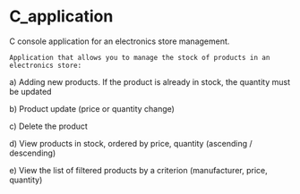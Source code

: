 # C_application
C console  application for an electronics store management.

    Application that allows you to manage the stock of products in an electronics store:


a) Adding new products. If the product is already in stock, the quantity must be updated

b) Product update (price or quantity change)

c) Delete the product

d) View products in stock, ordered by price, quantity (ascending / descending)

e) View the list of filtered products by a criterion (manufacturer, price, quantity) 

